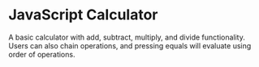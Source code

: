 # JavaScript Calculator

A basic calculator with add, subtract, multiply, and divide functionality.
Users can also chain operations, and pressing equals will evaluate using order of operations.
